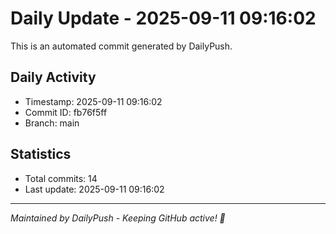# Daily Update - 2025-09-11 09:16:02

This is an automated commit generated by DailyPush.

## Daily Activity
- Timestamp: 2025-09-11 09:16:02
- Commit ID: fb76f5ff
- Branch: main

## Statistics
- Total commits: 14
- Last update: 2025-09-11 09:16:02

---
*Maintained by DailyPush - Keeping GitHub active! 🚀*
